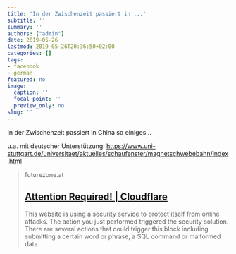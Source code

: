 ```yaml
---
title: 'In der Zwischenzeit passiert in ...'
subtitle: ''
summary: ''
authors: ["admin"]
date: 2019-05-26
lastmod: 2019-05-26T20:36:50+02:00
categories: []
tags:
- facebook
- german
featured: no
image:
  caption: ''
  focal_point: ''
  preview_only: no
slug: ''
---
```

In der Zwischenzeit passiert in China so einiges... 

u.a. mit deutscher Unterstützung: https://www.uni-stuttgart.de/universitaet/aktuelles/schaufenster/magnetschwebebahn/index.html
> futurezone.at
> ## [Attention Required! | Cloudflare](https://futurezone.at/digital-life/china-bringt-zug-mit-600kmh-hoechstgeschwindigkeit/400505314)
>
>This website is using a security service to protect itself from online attacks. The action you just performed triggered the security solution. There are several actions that could trigger this block including submitting a certain word or phrase, a SQL command or malformed data.



